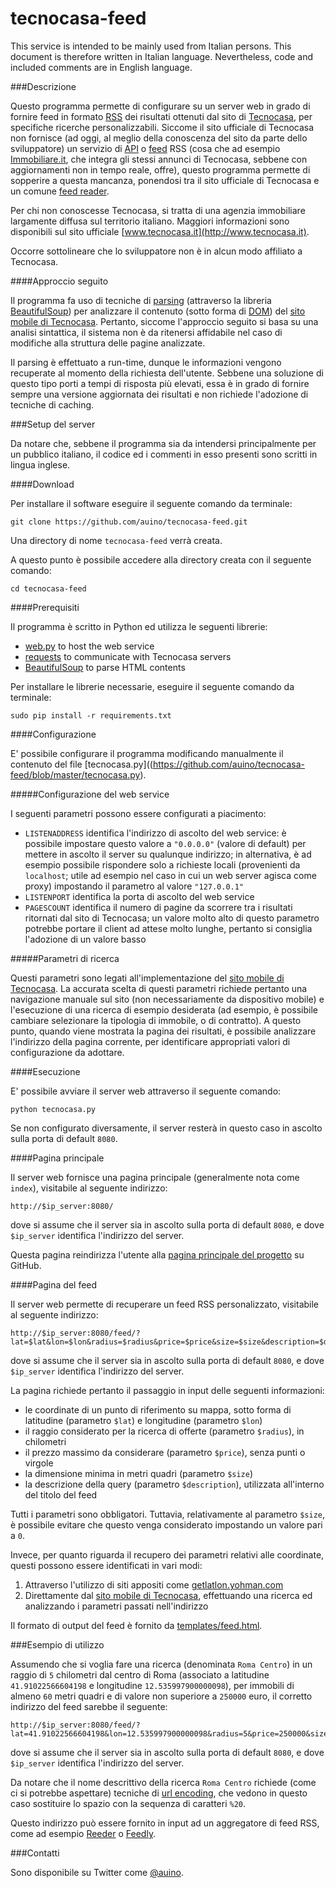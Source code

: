 # tecnocasa-feed

This service is intended to be mainly used from Italian persons.
This document is therefore written in Italian language.
Nevertheless, code and included comments are in English language.

###Descrizione

Questo programma permette di configurare su un server web in grado di fornire feed in formato [RSS](https://it.wikipedia.org/wiki/RSS) dei risultati ottenuti dal sito di [Tecnocasa](http://tecnocasa.it), per specifiche ricerche personalizzabili.
Siccome il sito ufficiale di Tecnocasa non fornisce (ad oggi, al meglio della conoscenza del sito da parte dello sviluppatore) un servizio di [API](https://it.wikipedia.org/wiki/Application_programming_interface) o [feed](https://it.wikipedia.org/wiki/Feed) RSS (cosa che ad esempio [Immobiliare.it](http://immobiliare.it), che integra gli stessi annunci di Tecnocasa, sebbene con aggiornamenti non in tempo reale, offre), questo programma permette di sopperire a questa mancanza, ponendosi tra il sito ufficiale di Tecnocasa e un comune [feed reader](https://it.wikipedia.org/wiki/Aggregatore).

Per chi non conoscesse Tecnocasa, si tratta di una agenzia immobiliare largamente diffusa sul territorio italiano.
Maggiori informazioni sono disponibili sul sito ufficiale [www.tecnocasa.it](http://www.tecnocasa.it).

Occorre sottolineare che lo sviluppatore non è in alcun modo affiliato a Tecnocasa.

####Approccio seguito

Il programma fa uso di tecniche di [parsing](https://it.wikipedia.org/wiki/Parsing) (attraverso la libreria [BeautifulSoup](http://www.crummy.com/software/BeautifulSoup/)) per analizzare il contenuto (sotto forma di [DOM](https://it.wikipedia.org/wiki/Document_Object_Model)) del [sito mobile di Tecnocasa](http://m.tecnocasa.it).
Pertanto, siccome l'approccio seguito si basa su una analisi sintattica, il sistema non è da ritenersi affidabile nel caso di modifiche alla struttura delle pagine analizzate.

Il parsing è effettuato a run-time, dunque le informazioni vengono recuperate al momento della richiesta dell'utente.
Sebbene una soluzione di questo tipo porti a tempi di risposta più elevati, essa è in grado di fornire sempre una versione aggiornata dei risultati e non richiede l'adozione di tecniche di caching.

###Setup del server

Da notare che, sebbene il programma sia da intendersi principalmente per un pubblico italiano, il codice ed i commenti in esso presenti sono scritti in lingua inglese.

####Download

Per installare il software eseguire il seguente comando da terminale:

```
git clone https://github.com/auino/tecnocasa-feed.git
```

Una directory di nome `tecnocasa-feed` verrà creata.

A questo punto è possibile accedere alla directory creata con il seguente comando:

```
cd tecnocasa-feed
```

####Prerequisiti

Il programma è scritto in Python ed utilizza le seguenti librerie:
 * [web.py](http://webpy.org) to host the web service
 * [requests](http://docs.python-requests.org/en/master/) to communicate with Tecnocasa servers
 * [BeautifulSoup](http://www.crummy.com/software/BeautifulSoup/) to parse HTML contents

Per installare le librerie necessarie, eseguire il seguente comando da terminale:

```
sudo pip install -r requirements.txt
```

####Configurazione

E' possibile configurare il programma modificando manualmente il contenuto del file [tecnocasa.py]((https://github.com/auino/tecnocasa-feed/blob/master/tecnocasa.py).

#####Configurazione del web service

I seguenti parametri possono essere configurati a piacimento:
 * `LISTENADDRESS` identifica l'indirizzo di ascolto del web service: è possibile impostare questo valore a `"0.0.0.0"` (valore di default) per mettere in ascolto il server su qualunque indirizzo; in alternativa, è ad esempio possibile rispondere solo a richieste locali (provenienti da `localhost`; utile ad esempio nel caso in cui un web server agisca come proxy) impostando il parametro al valore `"127.0.0.1"`
 * `LISTENPORT` identifica la porta di ascolto del web service
 * `PAGESCOUNT` identifica il numero di pagine da scorrere tra i risultati ritornati dal sito di Tecnocasa; un valore molto alto di questo parametro potrebbe portare il client ad attese molto lunghe, pertanto si consiglia l'adozione di un valore basso

#####Parametri di ricerca

Questi parametri sono legati all'implementazione del [sito mobile di Tecnocasa](http://m.tecnocasa.it).
La accurata scelta di questi parametri richiede pertanto una navigazione manuale sul sito (non necessariamente da dispositivo mobile) e l'esecuzione di una ricerca di esempio desiderata (ad esempio, è possibile cambiare selezionare la tipologia di immobile, o di contratto).
A questo punto, quando viene mostrata la pagina dei risultati, è possibile analizzare l'indirizzo della pagina corrente, per identificare appropriati valori di configurazione da adottare.

####Esecuzione

E' possibile avviare il server web attraverso il seguente comando:

```
python tecnocasa.py
```

Se non configurato diversamente, il server resterà in questo caso in ascolto sulla porta di default `8080`.

####Pagina principale

Il server web fornisce una pagina principale (generalmente nota come `index`), visitabile al seguente indirizzo:

```
http://$ip_server:8080/
```

dove si assume che il server sia in ascolto sulla porta di default `8080`, e dove `$ip_server` identifica l'indirizzo del server.

Questa pagina reindirizza l'utente alla [pagina principale del progetto](https://github.com/auino/tecnocasa-feed) su GitHub.

####Pagina del feed

Il server web permette di recuperare un feed RSS personalizzato, visitabile al seguente indirizzo:

```
http://$ip_server:8080/feed/?lat=$lat&lon=$lon&radius=$radius&price=$price&size=$size&description=$description
```

dove si assume che il server sia in ascolto sulla porta di default `8080`, e dove `$ip_server` identifica l'indirizzo del server.

La pagina richiede pertanto il passaggio in input delle seguenti informazioni:
 * le coordinate di un punto di riferimento su mappa, sotto forma di latitudine (parametro `$lat`) e longitudine (parametro `$lon`)
 * il raggio considerato per la ricerca di offerte (parametro `$radius`), in chilometri
 * il prezzo massimo da considerare (parametro `$price`), senza punti o virgole
 * la dimensione minima in metri quadri (parametro `$size`)
 * la descrizione della query (parametro `$description`), utilizzata all'interno del titolo del feed

Tutti i parametri sono obbligatori.
Tuttavia, relativamente al parametro `$size`, è possibile evitare che questo venga considerato impostando un valore pari a `0`.

Invece, per quanto riguarda il recupero dei parametri relativi alle coordinate, questi possono essere identificati in vari modi:
 1. Attraverso l'utilizzo di siti appositi come [getlatlon.yohman.com](http://getlatlon.yohman.com)
 2. Direttamente dal [sito mobile di Tecnocasa](http://m.tecnocasa.it), effettuando una ricerca ed analizzando i parametri passati nell'indirizzo

Il formato di output del feed è fornito da [templates/feed.html](https://github.com/auino/tecnocasa-feed/blob/master/templates/feed.html).

###Esempio di utilizzo

Assumendo che si voglia fare una ricerca (denominata `Roma Centro`) in un raggio di `5` chilometri dal centro di Roma (associato a latitudine `41.91022566604198` e longitudine `12.535997900000098`), per immobili di almeno `60` metri quadri e di valore non superiore a `250000` euro, il corretto indirizzo del feed sarebbe il seguente:

```
http://$ip_server:8080/feed/?lat=41.91022566604198&lon=12.535997900000098&radius=5&price=250000&size=60&description=Roma%20Centro
```

dove si assume che il server sia in ascolto sulla porta di default `8080`, e dove `$ip_server` identifica l'indirizzo del server.

Da notare che il nome descrittivo della ricerca `Roma Centro` richiede (come ci si potrebbe aspettare) tecniche di [url encoding](http://www.w3schools.com/tags/ref_urlencode.asp), che vedono in questo caso sostituire lo spazio con la sequenza di caratteri `%20`.

Questo indirizzo può essere fornito in input ad un aggregatore di feed RSS, come ad esempio [Reeder](http://reederapp.com) o [Feedly](http://feedly.com).

###Contatti

Sono disponibile su Twitter come [@auino](https://twitter.com/auino).
